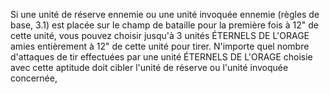 Si une unité de réserve ennemie ou
une unité invoquée ennemie (règles
de base, 3.1) est placée sur le champ
de bataille pour la première fois à 12"
de cette unité, vous pouvez choisir
jusqu'à 3 unités ÉTERNELS DE L'ORAGE
amies entièrement à 12" de cette unité
pour tirer. N'importe quel nombre
d'attaques de tir effectuées par une
unité ÉTERNELS DE L'ORAGE choisie
avec cette aptitude doit cibler l'unité de
réserve ou l'unité invoquée concernée,